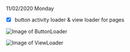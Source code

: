 11/02/2020 Monday
- [x] button activity loader & view loader for pages

![Image of ButtonLoader](https://user-images.githubusercontent.com/30683150/97935460-9a629400-1d46-11eb-9fed-acc1cdba3e31.png=400x200)

![Image of ViewLoader](https://user-images.githubusercontent.com/30683150/97935461-9cc4ee00-1d46-11eb-8924-b8a0a81fd257.png)